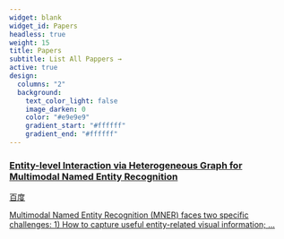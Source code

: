 ```yaml
---
widget: blank
widget_id: Papers
headless: true
weight: 15
title: Papers
subtitle: List All Pappers →
active: true
design:
  columns: "2"
  background:
    text_color_light: false
    image_darken: 0
    color: "#e9e9e9"
    gradient_start: "#ffffff"
    gradient_end: "#ffffff"
---
```

<!--StartFragment-->

### [Entity-level Interaction via Heterogeneous Graph for Multimodal Named Entity Recognition](https://pris-nlp.github.io/en/publication/entity-level-interaction-via-heterogeneous-graph-for-multimodal-named-entity-recognition/)

<!--EndFragment-->


[百度](www.baidu.com)

<!--StartFragment-->

[Multimodal Named Entity Recognition (MNER) faces two specific challenges: 1) How to capture useful entity-related visual information; …](https://pris-nlp.github.io/en/publication/entity-level-interaction-via-heterogeneous-graph-for-multimodal-named-entity-recognition/)

<!--EndFragment-->